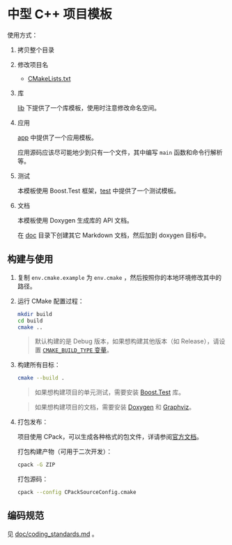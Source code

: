 # 中型 C++ 项目模板

使用方式：

1. 拷贝整个目录

2. 修改项目名

   - [CMakeLists.txt](./CMakeLists.txt)

3. 库

   [lib](./lib) 下提供了一个库模板，使用时注意修改命名空间。

4. 应用

   [app](./app) 中提供了一个应用模板。

   应用源码应该尽可能地少到只有一个文件，其中编写 `main` 函数和命令行解析等。

5. 测试

   本模板使用 Boost.Test 框架，[test](./test) 中提供了一个测试模板。

6. 文档

   本模板使用 Doxygen 生成库的 API 文档。

   在 [doc](./doc) 目录下创建其它 Markdown 文档，然后加到 doxygen 目标中。

## 构建与使用

1. 复制 `env.cmake.example` 为 `env.cmake` ，然后按照你的本地环境修改其中的路径。

2. 运行 CMake 配置过程：

   ```bash
   mkdir build
   cd build
   cmake ..
   ```

   > 默认构建的是 Debug 版本，如果想构建其他版本（如 Release），请设置 [`CMAKE_BUILD_TYPE` 变量](https://cmake.org/cmake/help/latest/variable/CMAKE_BUILD_TYPE.html)。

3. 构建所有目标：

   ```bash
   cmake --build .
   ```

   > 如果想构建项目的单元测试，需要安装 [Boost.Test](https://www.boost.org) 库。

   > 如果想构建项目的文档，需要安装 [Doxygen](https://www.doxygen.nl) 和 [Graphviz](https://graphviz.org)。

4. 打包发布：

   项目使用 CPack，可以生成各种格式的包文件，详请参阅[官方文档](https://cmake.org/cmake/help/latest/manual/cpack.1.html)。

   打包构建产物（可用于二次开发）：

   ```bash
   cpack -G ZIP
   ```

   打包源码：

   ```bash
   cpack --config CPackSourceConfig.cmake
   ```

## 编码规范

见 [doc/coding_standards.md](doc/coding_standards.md) 。
